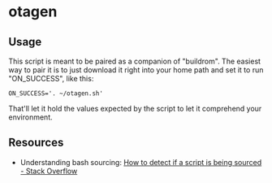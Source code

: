 otagen
======

Usage
-----

This script is meant to be paired as a companion of "buildrom". The easiest way to pair it is to just download it right into your home path and set it to run "ON_SUCCESS", like this:

	ON_SUCCESS='. ~/otagen.sh'

That'll let it hold the values expected by the script to let it comprehend your environment.

Resources
---------

- Understanding bash sourcing: [How to detect if a script is being sourced - Stack Overflow](https://stackoverflow.com/questions/2683279/how-to-detect-if-a-script-is-being-sourced)

